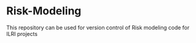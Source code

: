 # Risk-Modeling
This repository can be used for version control of Risk modeling code for ILRI projects

